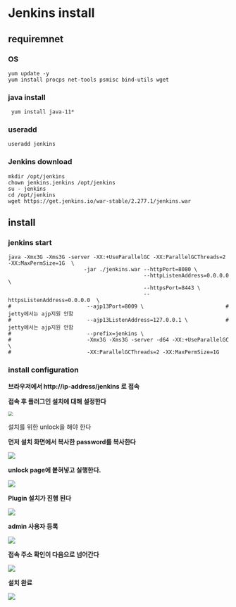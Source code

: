 

# Jenkins install 



## requiremnet

### OS 

```
yum update -y
yum install procps net-tools psmisc bind-utils wget
```



### java install

```
 yum install java-11*
```



### useradd

```
useradd jenkins
```



### Jenkins download

```
mkdir /opt/jenkins
chown jenkins.jenkins /opt/jenkins
su - jenkins
cd /opt/jenkins
wget https://get.jenkins.io/war-stable/2.277.1/jenkins.war
```



## install

### jenkins start

```
java -Xmx3G -Xms3G -server -XX:+UseParallelGC -XX:ParallelGCThreads=2 -XX:MaxPermSize=1G  \
                        -jar ./jenkins.war --httpPort=8080 \
                                           --httpListenAddress=0.0.0.0  \
                                           --httpsPort=8443 \
                                           --httpsListenAddress=0.0.0.0  \
#                        --ajp13Port=8009 \                          # jetty에서는 ajp지원 안함 
#                        --ajp13ListenAddress=127.0.0.1 \            # jetty에서는 ajp지원 안함 
#                        --prefix=jenkins \
#                        -Xmx3G -Xms3G -server -d64 -XX:+UseParallelGC \
#                        -XX:ParallelGCThreads=2 -XX:MaxPermSize=1G
```



### install configuration

**브라우저에서 http://ip-address/jenkins 로 접속** 

**접속 후 플러그인 설치에 대해 설정한다**

<img src="./image/1. install-customize.png" style="zoom:67%;" />



설치를 위한 unlock을 해야 한다 

**먼저 설치 화면에서 복사한 password를 복사한다**

![](./image/2.run-pass.png)

**unlock page에 봍혀넣고 실행한다.**

![](./image/3.unlock.png)

**Plugin  설치가 진행 된다**

![](./image/4.1plugin-install.png)



**admin 사용자 등록** 

![](./image/4.adminuser.png)



**접속 주소 확인이 다음으로 넘어간다**

![](./image/5.url.png)



**설치 완료** 

![](./image/7.finish.png)
